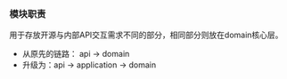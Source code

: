 ###  模块职责
用于存放开源与内部API交互需求不同的部分，相同部分则放在domain核心层。
* 从原先的链路： api -> domain 
* 升级为：api -> application -> domain